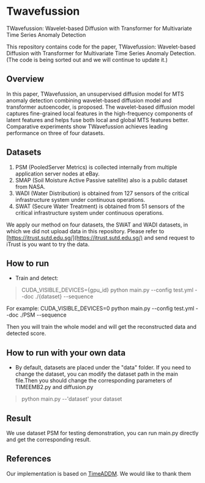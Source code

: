 # Twavefussion
TWavefussion: Wavelet-based Diffusion with Transformer for Multivariate Time Series Anomaly Detection

This repository contains code for the paper, TWavefussion: Wavelet-based Diffusion with Transformer for Multivariate Time Series Anomaly Detection.
(The code is being sorted out and we will continue to update it.)

##  Overview

In this paper, TWavefussion, an unsupervised diffusion model for MTS anomaly detection combining wavelet-based diffusion model and transformer autoencoder, is proposed. The wavelet-based diffusion model captures fine-grained local features in the high-frequency components of latent features and helps fuse both local and global MTS features better. Comparative experiments show TWavefussion achieves leading performance on three of four datasets.

## Datasets

1. PSM (PooledServer Metrics) is collected internally from multiple application server nodes at eBay.
2. SMAP (Soil Moisture Active Passive satellite) also is a public dataset from NASA. 
3. WADI (Water Distribution) is obtained from 127 sensors of the critical infrastructure system under continuous operations. 
4. SWAT (Secure Water Treatment) is obtained from 51 sensors of the critical infrastructure system under continuous operations. 

We apply our method on four datasets, the SWAT and WADI datasets, in which we did not upload data in this repository. Please refer to [https://itrust.sutd.edu.sg/](https://itrust.sutd.edu.sg/) and send request to iTrust is you want to try the data.

## How to run

- Train and detect:

> CUDA_VISIBLE_DEVICES={gpu_id} python main.py  --config test.yml  --doc ./{dataset}  --sequence

For example: CUDA_VISIBLE_DEVICES=0 python main.py  --config test.yml  --doc ./PSM  --sequence

Then you will train the whole model and will get the reconstructed data and detected score.

## How to run with your own data

- By default, datasets are placed under the "data" folder. If you need to change the dataset, you can modify the dataset path  in the main file.Then you should change the corresponding parameters of TIMEEMB2.py and diffusion.py

> python main.py  --'dataset'  your dataset

## Result

We  use dataset PSM for testing demonstration, you can run main.py directly and get the corresponding result.

## References
Our implementation is based on [TimeADDM](https://github.com/Hurongyao/TIMEADDM). We would like to thank them
